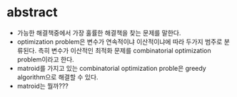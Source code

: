 # abstract

- 가능한 해결책중에서 가장 훌률한 해결책을 찾는 문제를 말한다.
- optimization problem은 변수가 연속적이냐 이산적이냐에 따라 두가지
  범주로 분류된다. 측히 변수가 이산적인 최적화 문제를 combinatorial
  optimization problem이라고 한다.
- matroid를 가지고 있는 combinatorial optimization proble은 
  greedy algorithm으로 해결할 수 있다.
- matroid는 뭘까???

